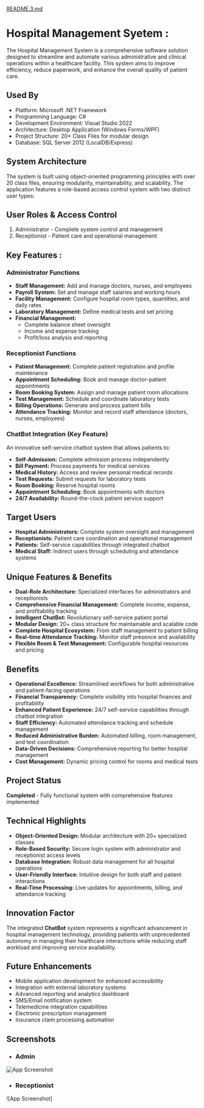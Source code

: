[README.3.md](https://github.com/user-attachments/files/22582443/README.3.md)
# Hospital Management Syetem : 

The Hospital Management System is a comprehensive software solution designed to streamline and automate various administrative and clinical operations within a healthcare facility. This system aims to improve efficiency, reduce paperwork, and enhance the overall quality of patient care.


## Used By


* Platform: Microsoft .NET Framework
* Programming Language: C#    
* Development Environment: Visual Studio 2022
* Architecture: Desktop Application (Windows Forms/WPF)
* Project Structure: 20+ Class Files for modular design
* Database: SQL Server 2012 (LocalDB/Express)

## System Architecture
The system is built using object-oriented programming principles with over 20 class files, ensuring modularity, maintainability, and scalability. The application features a role-based access control system with two distinct user types:
## User Roles & Access Control
1. Administrator - Complete system control and management
2. Receptionist - Patient care and operational management
## Key Features :
### Administrator Functions
 * **Staff Management:** Add and manage doctors, nurses, and employees
 *  **Payroll System:** Set and manage staff salaries and working hours
 * **Facility Management:** Configure hospital room types, quantities, and daily rates
 * **Laboratory Management:** Define medical tests and set pricing
 * **Financial Management:**
    * Complete balance sheet oversight
    * Income and expense tracking
    * Profit/loss analysis and reporting
### Receptionist Functions
 * **Patient Management:** Complete patient   registration and profile maintenance
 * **Appointment Scheduling:** Book and manage doctor-patient appointments
 * **Room Booking System:** Assign and manage patient room allocations
 * **Test Management:** Schedule and coordinate laboratory tests
* **Billing Operations:** Generate and process patient bills
* **Attendance Tracking:** Monitor and record staff attendance (doctors, nurses, employees)

### ChatBot Integration (Key Feature)
An innovative self-service chatbot system that allows patients to:

* **Self-Admission:** Complete admission process  independently
* **Bill Payment:** Process payments for medical services
* **Medical History:** Access and review personal medical records
* **Test Requests:** Submit requests for laboratory tests
* **Room Booking:** Reserve hospital rooms
* **Appointment Scheduling:** Book appointments with doctors
* **24/7 Availability:** Round-the-clock patient service support



## Target Users
* **Hospital Administrators:** Complete system oversight and management
* **Receptionists:** Patient care coordination and operational management
* **Patients:** Self-service capabilities through integrated chatbot
* **Medical Staff:** Indirect users through scheduling and attendance systems
## Unique Features & Benefits
* **Dual-Role Architecture:** Specialized interfaces for administrators and receptionists
* **Comprehensive Financial Management:** Complete income, expense, and profitability tracking
* **Intelligent ChatBot:** Revolutionary self-service patient portal
* **Modular Design:** 20+ class structure for maintainable and scalable code
* **Complete Hospital Ecosystem:** From staff management to patient billing
* **Real-time Attendance Tracking:** Monitor staff presence and availability
* **Flexible Room & Test Management:** Configurable hospital resources and pricing

## Benefits

* **Operational Excellence:** Streamlined workflows for both administrative and patient-facing operations
* **Financial Transparency:** Complete visibility into hospital finances and profitability
* **Enhanced Patient Experience:** 24/7 self-service capabilities through chatbot integration
* **Staff Efficiency:** Automated attendance tracking and schedule management
* **Reduced Administrative Burden:** Automated billing, room management, and test coordination
* **Data-Driven Decisions:** Comprehensive reporting for better hospital management
* **Cost Management:** Dynamic pricing control for rooms and medical tests
## Project Status
**Completed** - Fully functional system with comprehensive features implemented
## Technical Highlights
* **Object-Oriented Design:** Modular architecture with 20+ specialized classes
* **Role-Based Security:** Secure login system with administrator and receptionist access levels
* **Database Integration:** Robust data management for all hospital operations
* **User-Friendly Interface:** Intuitive design for both staff and patient interactions
* **Real-Time Processing:** Live updates for appointments, billing, and attendance tracking

## Innovation Factor
The integrated **ChatBot** system represents a significant advancement in hospital management technology, providing patients with unprecedented autonomy in managing their healthcare interactions while reducing staff workload and improving service availability.
## Future Enhancements
* Mobile application development for enhanced accessibility
* Integration with external laboratory systems
* Advanced reporting and analytics dashboard
* SMS/Email notification system
* Telemedicine integration capabilities
* Electronic prescription management
* Insurance claim processing automation
## Screenshots
* ### Admin

![App Screenshot](https://drive.google.com/file/d/1CPyIl3fl4V2vdxxCs7MABNU19iurvFAd/view?usp=sharing)


* ### Receptionist

![App Screenshot]


